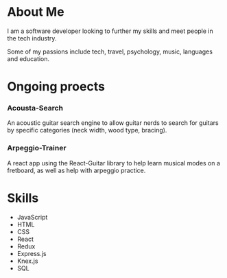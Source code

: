 # About Me

I am a software developer looking to further my skills and meet people in the tech industry.

Some of my passions include tech, travel, psychology, music, languages and education.

# Ongoing proects 

### Acousta-Search

An acoustic guitar search engine to allow guitar nerds to search for guitars by specific categories (neck width, wood type, bracing).


### Arpeggio-Trainer

A react app using the React-Guitar library to help learn musical modes on a fretboard, as well as  help with arpeggio practice.

# Skills 
 - JavaScript
 - HTML
 - CSS
 - React
 - Redux
 - Express.js
 - Knex.js
 - SQL
